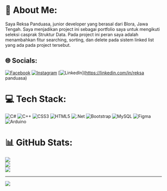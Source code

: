 # 💫 About Me:
Saya Reksa Panduasa, junior developer yang berasal dari Blora, Jawa Tengah. Saya menjadikan project ini sebagai portfolio saya untuk mengikuti seleksi casprak Struktur Data. Pada project ini peran saya adalah menambahkan fitur searching, sorting, dan delete pada sistem linked list yang ada pada project tersebut.


## 🌐 Socials:
[![Facebook](https://img.shields.io/badge/Facebook-%231877F2.svg?logo=Facebook&logoColor=white)](https://www.facebook.com/reksapanduasa2003/) [![Instagram](https://img.shields.io/badge/Instagram-%23E4405F.svg?logo=Instagram&logoColor=white)](https://instagram.com/reksa_panduasa2) [![LinkedIn](https://img.shields.io/badge/LinkedIn-%230077B5.svg?logo=linkedin&logoColor=white)](https://linkedin.com/in/reksa panduasa) 

# 💻 Tech Stack:
![C#](https://img.shields.io/badge/c%23-%23239120.svg?style=for-the-badge&logo=c-sharp&logoColor=white) ![C++](https://img.shields.io/badge/c++-%2300599C.svg?style=for-the-badge&logo=c%2B%2B&logoColor=white) ![CSS3](https://img.shields.io/badge/css3-%231572B6.svg?style=for-the-badge&logo=css3&logoColor=white) ![HTML5](https://img.shields.io/badge/html5-%23E34F26.svg?style=for-the-badge&logo=html5&logoColor=white) ![.Net](https://img.shields.io/badge/.NET-5C2D91?style=for-the-badge&logo=.net&logoColor=white) ![Bootstrap](https://img.shields.io/badge/bootstrap-%23563D7C.svg?style=for-the-badge&logo=bootstrap&logoColor=white) ![MySQL](https://img.shields.io/badge/mysql-%2300f.svg?style=for-the-badge&logo=mysql&logoColor=white) 	![Figma](https://img.shields.io/badge/figma-%23F24E1E.svg?style=for-the-badge&logo=figma&logoColor=white) ![Arduino](https://img.shields.io/badge/-Arduino-00979D?style=for-the-badge&logo=Arduino&logoColor=white)
# 📊 GitHub Stats:
![](https://github-readme-stats.vercel.app/api?username=ReksaPanduasa&theme=dark&hide_border=false&include_all_commits=true&count_private=false)<br/>
![](https://github-readme-streak-stats.herokuapp.com/?user=ReksaPanduasa&theme=dark&hide_border=false)<br/>
![](https://github-readme-stats.vercel.app/api/top-langs/?username=ReksaPanduasa&theme=dark&hide_border=false&include_all_commits=true&count_private=false&layout=compact)

---
[![](https://visitcount.itsvg.in/api?id=ReksaPanduasa&icon=0&color=0)](https://visitcount.itsvg.in)

<!-- Proudly created with GPRM ( https://gprm.itsvg.in ) -->
